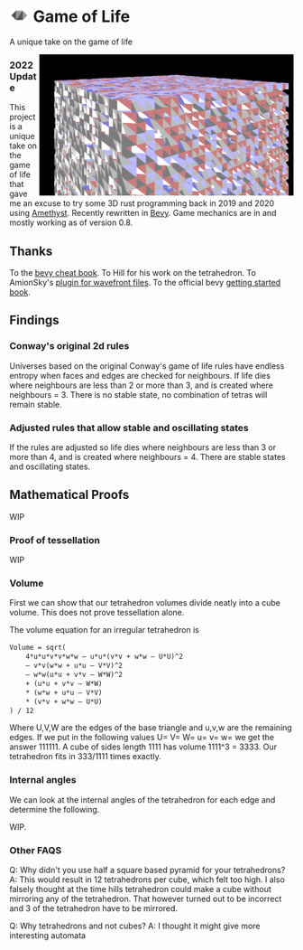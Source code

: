 # <img src="./assets/hills-tetrahedron.svg" height="25" /> Game of Life
A unique take on the game of life

<img align="right" src="./assets/screen-capture-2022-08-06.png" height="250" />

### 2022 Update
This project is a unique take on the game of life that gave me an excuse to try some 3D rust programming back in 2019 and 2020 using [Amethyst](https://github.com/amethyst/amethyst). Recently rewritten in [Bevy](https://github.com/bevyengine/bevy). Game mechanics are in and mostly working as of version 0.8.

## Thanks
To the [bevy cheat book](https://bevy-cheatbook.github.io/). 
To Hill for his work on the tetrahedron. 
To AmionSky's [plugin for wavefront files](https://github.com/AmionSky/bevy_obj/tree/master/example). 
To the official bevy [getting started book](https://bevyengine.org/learn/book/getting-started/resources/). 

## Findings

### Conway's original 2d rules
Universes based on the original Conway's game of life rules have endless entropy when faces and edges are checked for neighbours. If life dies where neighbours are less than 2 or more than 3, and is created where neighbours = 3. There is no stable state, no combination of tetras will remain stable.

### Adjusted rules that allow stable and oscillating states
If the rules are adjusted so life dies where neighbours are less than 3 or more than 4, and is created where neighbours = 4. There are stable states and oscillating states.

## Mathematical Proofs

WIP

### Proof of tessellation

WIP

### Volume
First we can show that our tetrahedron volumes divide neatly into a cube volume. This does not prove tessellation alone.

The volume equation for an irregular tetrahedron is 
```
Volume = sqrt(
    4*u*u*v*v*w*w – u*u*(v*v + w*w – U*U)^2
    – v*v(w*w + u*u – V*V)^2
    – w*w(u*u + v*v – W*W)^2
    + (u*u + v*v – W*W)
    * (w*w + u*u – V*V)
    * (v*v + w*w – U*U)
) / 12
```
Where U,V,W are the edges of the base triangle and u,v,w are the remaining edges. If we put in the following values U= V= W= u= v= w= we get the answer 111111. A cube of sides length 1111 has volume 1111^3 = 3333. Our tetrahedron fits in 333/1111 times exactly.

### Internal angles

We can look at the internal angles of the tetrahedron for each edge and determine the following.

WIP.


### Other FAQS
Q: Why didn't you use half a square based pyramid for your tetrahedrons?
A: This would result in 12 tetrahedrons per cube, which felt too high. I also falsely thought at the time hills tetrahedron could make a cube without mirroring any of the tetrahedron. That however turned out to be incorrect and 3 of the tetrahedron have to be mirrored.

Q: Why tetrahedrons and not cubes?
A: I thought it might give more interesting automata




